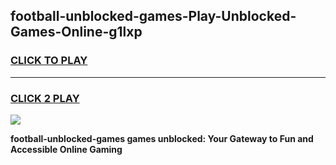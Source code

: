 
## football-unblocked-games-Play-Unblocked-Games-Online-g1lxp
<h3>
<a href="https://premium76.site?title=football-unblocked-games&ref=25A">CLICK TO PLAY</a></h3>
<hr>

<h3>
<a href="https://premium76.site?title=football-unblocked-games&ref=25A">CLICK 2 PLAY</a>
  
</h3>

<a href="https://premium76.site?title=football-unblocked-games&ref=25A"><img src="https://clearcache.store/games.png"></a>


**football-unblocked-games games unblocked: Your Gateway to Fun and Accessible Online Gaming**
